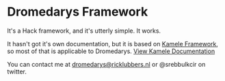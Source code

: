 Dromedarys Framework
=============

It's a Hack framework, and it's utterly simple.
It works.

It hasn't got it's own documentation, but it is based on [Kamele Framework](https://github.com/goldenice/Kamele-Framework), so most of that is applicable to Dromedarys.
[View Kamele Documentation](http://goldenice.github.io/Kamele-Framework/ "Kamele Docs")

You can contact me at dromedarys@ricklubbers.nl or @srebbulkcir on twitter.
